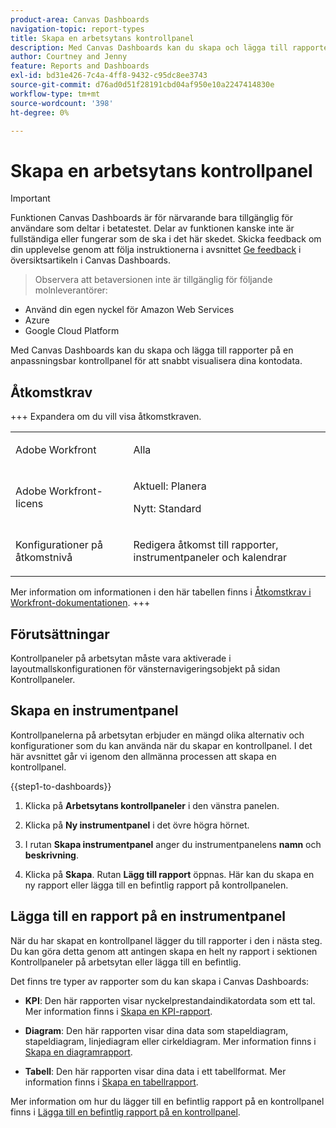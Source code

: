 ```yaml
---
product-area: Canvas Dashboards
navigation-topic: report-types
title: Skapa en arbetsytans kontrollpanel
description: Med Canvas Dashboards kan du skapa och lägga till rapporter på en anpassningsbar kontrollpanel för att snabbt visualisera dina kontodata.
author: Courtney and Jenny
feature: Reports and Dashboards
exl-id: bd31e426-7c4a-4ff8-9432-c95dc8ee3743
source-git-commit: d76ad0d51f28191cbd04af950e10a2247414830e
workflow-type: tm+mt
source-wordcount: '398'
ht-degree: 0%

---
```


# Skapa en arbetsytans kontrollpanel

>[!IMPORTANT]
>
>Funktionen Canvas Dashboards är för närvarande bara tillgänglig för användare som deltar i betatestet. Delar av funktionen kanske inte är fullständiga eller fungerar som de ska i det här skedet. Skicka feedback om din upplevelse genom att följa instruktionerna i avsnittet [Ge feedback](/help/quicksilver/product-announcements/betas/canvas-dashboards-beta/canvas-dashboards-beta-information.md#provide-feedback) i översiktsartikeln i Canvas Dashboards.<br>
>>Observera att betaversionen inte är tillgänglig för följande molnleverantörer:
>
>* Använd din egen nyckel för Amazon Web Services
>* Azure
>* Google Cloud Platform

Med Canvas Dashboards kan du skapa och lägga till rapporter på en anpassningsbar kontrollpanel för att snabbt visualisera dina kontodata.

## Åtkomstkrav

+++ Expandera om du vill visa åtkomstkraven. 

<table style="table-layout:auto"> 
<col> 
</col> 
<col> 
</col> 
<tbody> 
<tr> 
   <td role="rowheader"><p>Adobe Workfront</p></td> 
   <td> 
<p>Alla </p> 
   </td> 
<tr> 
 <tr> 
   <td role="rowheader"><p>Adobe Workfront-licens</p></td> 
   <td> 
<p>Aktuell: Planera </p> 
<p>Nytt: Standard</p> 
   </td> 
   </tr> 
  </tr> 
  <tr> 
   <td role="rowheader"><p>Konfigurationer på åtkomstnivå</p></td> 
   <td><p>Redigera åtkomst till rapporter, instrumentpaneler och kalendrar</p>
  </td> 
  </tr>  
</tbody> 
</table>

Mer information om informationen i den här tabellen finns i [Åtkomstkrav i Workfront-dokumentationen](/help/quicksilver/administration-and-setup/add-users/access-levels-and-object-permissions/access-level-requirements-in-documentation.md).
+++

## Förutsättningar

Kontrollpaneler på arbetsytan måste vara aktiverade i layoutmallskonfigurationen för vänsternavigeringsobjekt på sidan Kontrollpaneler.

## Skapa en instrumentpanel

Kontrollpanelerna på arbetsytan erbjuder en mängd olika alternativ och konfigurationer som du kan använda när du skapar en kontrollpanel. I det här avsnittet går vi igenom den allmänna processen att skapa en kontrollpanel.

{{step1-to-dashboards}}

1. Klicka på **Arbetsytans kontrollpaneler** i den vänstra panelen.

1. Klicka på **Ny instrumentpanel** i det övre högra hörnet.

1. I rutan **Skapa instrumentpanel** anger du instrumentpanelens **namn** och **beskrivning**.

1. Klicka på **Skapa**. Rutan **Lägg till rapport** öppnas. Här kan du skapa en ny rapport eller lägga till en befintlig rapport på kontrollpanelen.

## Lägga till en rapport på en instrumentpanel

När du har skapat en kontrollpanel lägger du till rapporter i den i nästa steg. Du kan göra detta genom att antingen skapa en helt ny rapport i sektionen Kontrollpaneler på arbetsytan eller lägga till en befintlig.

Det finns tre typer av rapporter som du kan skapa i Canvas Dashboards:

* **KPI**: Den här rapporten visar nyckelprestandaindikatordata som ett tal.
Mer information finns i [Skapa en KPI-rapport](/help/quicksilver/reports-and-dashboards/canvas-dashboards/add-reports/build-kpi-report.md).

* **Diagram**: Den här rapporten visar dina data som stapeldiagram, stapeldiagram, linjediagram eller cirkeldiagram.
Mer information finns i [Skapa en diagramrapport](/help/quicksilver/reports-and-dashboards/canvas-dashboards/add-reports/build-chart-report.md).

* **Tabell**: Den här rapporten visar dina data i ett tabellformat.
Mer information finns i [Skapa en tabellrapport](/help/quicksilver/reports-and-dashboards/canvas-dashboards/add-reports/build-table-report.md).

Mer information om hur du lägger till en befintlig rapport på en kontrollpanel finns i [Lägga till en befintlig rapport på en kontrollpanel](/help/quicksilver/reports-and-dashboards/canvas-dashboards/add-reports/add-existing-report.md).
